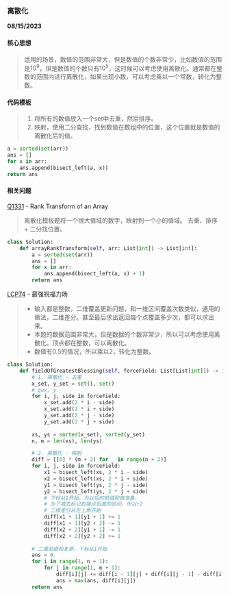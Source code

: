 ### 离散化

**08/15/2023**

#### 核心思想
> 适用的场景，数值的范围非常大，但是数值的个数非常少，比如数值的范围是$`10^9`$，但是数值的个数只有$`10^5`$，这时候可以考虑使用离散化。通常都在整数的范围内进行离散化，如果出现小数，可以考虑乘以一个常数，转化为整数。

#### 代码模板
> 1. 将所有的数值放入一个set中去重，然后排序。
> 2. 映射，使用二分查找，找到数值在数组中的位置，这个位置就是数值的离散化后的值。

```python
a = sorted(set(arr))
ans = []
for x in arr:
    ans.append(bisect_left(a, x))
return ans 
```


#### 相关问题
[Q1331] - Rank Transform of an Array
> 离散化模板题将一个很大值域的数字，映射到一个小的值域。
> 去重、排序 + 二分找位置。
>
```python
class Solution:
    def arrayRankTransform(self, arr: List[int]) -> List[int]:
        a = sorted(set(arr))
        ans = []
        for x in arr:
            ans.append(bisect_left(a, x) + 1)
        return ans
```

[LCP74] - 最强祝福力场
> - 输入都是整数，二维覆盖更新问题，和一维区间覆盖次数类似，通用的做法，二维差分。甚至最后求出返回每个点覆盖多少次，都可以求出来。
> - 本题的数据范围非常大，但是数据的个数非常少，所以可以考虑使用离散化。顶点都在整数，可以离散化。
> - 数值有0.5的情况，所以乘以2，转化为整数。
>

```python
class Solution:
    def fieldOfGreatestBlessing(self, forceField: List[List[int]]) -> int:
        # 1. 离散化 - 去重
        x_set, y_set = set(), set()
        # qux, y
        for i, j, side in forceField:
            x_set.add(2 * i - side)
            x_set.add(2 * i + side)
            y_set.add(2 * j - side)
            y_set.add(2 * j + side)
        
        xs, ys = sorted(x_set), sorted(y_set)
        n, m = len(xs), len(ys)

        # 2. 离散化 - 映射
        diff = [[0] * (m + 2) for _ in range(n + 2)]
        for i, j, side in forceField:
            x1 = bisect_left(xs, 2 * i - side)
            x2 = bisect_left(xs, 2 * i + side)
            y1 = bisect_left(ys, 2 * j - side)
            y2 = bisect_left(ys, 2 * j + side)
            # 下标从1开始，为以后的前缀和做准备，
            # 为了减去标记右端点后面的区间，所以+2
            # 二维差分从左上角开始
            diff[x1 + 1][y1 + 1] += 1
            diff[x1 + 1][y2 + 2] -= 1
            diff[x2 + 2][y1 + 1] -= 1
            diff[x2 + 2][y2 + 2] += 1
        
        # 二维前缀和复原，下标从1开始
        ans = 0
        for i in range(1, n + 1):
            for j in range(1, m + 1):
                diff[i][j] += diff[i - 1][j] + diff[i][j - 1] - diff[i - 1][j - 1]
                ans = max(ans, diff[i][j])
        return ans 
        
```

[//]: # 
[Q1331]: <https://leetcode.com/problems/rank-transform-of-an-array/>
[Q]: <https://leetcode.cn/problems/maximum-or/description/>
[Q]: <https://leetcode.cn/problems/maximum-or/description/>
[LCP74]: <https://leetcode.cn/problems/xepqZ5/>